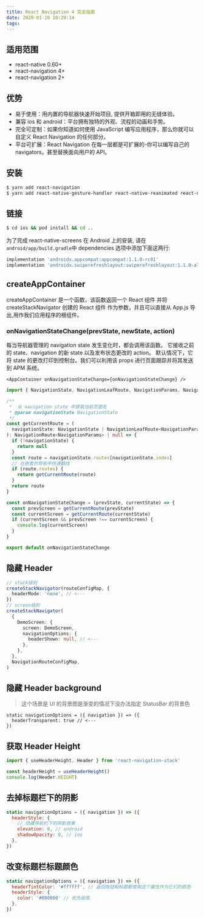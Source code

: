 ```yaml
---
title: React Navigation 4 完全指南
date: 2020-01-10 10:29:14
tags:
---
```


## 适用范围

- react-native 0.60+
- react-navigation 4+
- react-navigation 2+

## 优势

- 易于使用：用内置的导航器快速开始项目, 提供开箱即用的无缝体验。
- 兼容 ios 和 android：平台拥有独特的外观、流程的动画和手势。
- 完全可定制：如果你知道如何使用 JavaScript 编写应用程序，那么你就可以自定义 React Navigation 的任何部分。
- 平台可扩展：React Navigation 在每一层都是可扩展的-你可以编写自己的 navigators，甚至替换面向用户的 API。

<!--more-->

## 安装

```sh
$ yarn add react-navigation
$ yarn add react-native-gesture-handler react-native-reanimated react-native-screens react-native-safe-area-context
```

## 链接

```sh
$ cd ios && pod install && cd ..
```

为了完成 react-native-screens 在 Android 上的安装, 请在`android/app/build.gradle`中 dependencies 选项中添加下面这两行:

```groovy
implementation 'androidx.appcompat:appcompat:1.1.0-rc01'
implementation 'androidx.swiperefreshlayout:swiperefreshlayout:1.1.0-alpha02'
```

## createAppContainer

createAppContainer 是一个函数，该函数返回一个 React 组件 并将 createStackNavigator 创建的 React 组件 作为参数，并且可以直接从 App.js 导出,用作我们应用程序的根组件。

### onNavigationStateChange(prevState, newState, action)

每当导航器管理的 navigation state 发生变化时，都会调用该函数。 它接收之前的 state、navigation 的新 state 以及发布状态更改的 action。 默认情况下，它将 state 的更改打印到控制台。我们可以利用该 props 进行页面跟踪并将其发送到 APM 系统。

```tsx
<AppContainer onNavigationStateChange={onNavigationStateChange} />
```

```ts
import { NavigationState, NavigationLeafRoute, NavigationParams, NavigationRoute } from 'react-navigation'

/**
 *  从 navigation state 中获取当前页面名
 * @param navigationState NavigationState
 */
const getCurrentRoute = (
  navigationState: NavigationState | NavigationLeafRoute<NavigationParams>,
): NavigationRoute<NavigationParams> | null => {
  if (!navigationState) {
    return null
  }
  const route = navigationState.routes[navigationState.index]
  // 在嵌套的导航中快速翻找
  if (route.routes) {
    return getCurrentRoute(route)
  }
  return route
}

const onNavigationStateChange = (prevState, currentState) => {
  const prevScreen = getCurrentRoute(prevState)
  const currentScreen = getCurrentRoute(currentState)
  if (currentScreen && prevScreen !== currentScreen) {
    console.log(currentScreen)
  }
}

export default onNavigationStateChange
```

## 隐藏 Header

```ts
// stack级别
createStackNavigator(routeConfigMap, {
  headerMode: 'none', // <---
})
// screen级别
createStackNavigator(
  {
    DemoScreen: {
      screen: DemoScreen,
      navigationOptions: {
        headerShown: null, // <---
      },
    },
  },
  NavigationRouteConfigMap,
)
```

## 隐藏 Header background

> 这个场景是 UI 的背景图是渐变的情况下没办法指定 StatusBar 的背景色

```tsx
static navigationOptions = ({ navigation }) => ({
  headerTransparent: true // <---
})
```

## 获取 Header Height

```js
import { useHeaderHeight, Header } from 'react-navigation-stack'

const headerHeight = useHeaderHeight()
console.log(Header.HEIGHT)
```

## 去掉标题栏下的阴影

```js
static navigationOptions = ({ navigation }) => ({
  headerStyle: {
    // 隐藏导航栏下的阴影效果
    elevation: 0, // android
    shadowOpacity: 0, // ios
  },
})
```

## 改变标题栏标题颜色

```js
static navigationOptions = ({ navigation }) => ({
  headerTintColor: '#ffffff', // 返回按钮和标题都使用这个属性作为它们的颜色
  headerStyle: {
    color: '#000000' // 优先级高
  },
})
```
